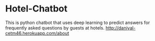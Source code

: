 # Hotel-Chatbot
This is python chatbot that uses deep learning to predict answers for frequently asked questions by guests at hotels.
http://daniyal-cetm46.herokuapp.com/about
